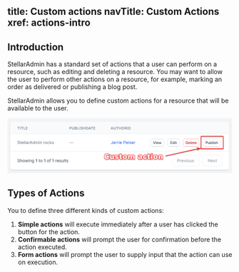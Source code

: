 title: Custom actions
navTitle: Custom Actions
xref: actions-intro
---

## Introduction

StellarAdmin has a standard set of actions that a user can perform on a resource, such as editing and deleting a resource. You may want to allow the user to perform other actions on a resource, for example, marking an order as delivered or publishing a blog post.

StellarAdmin allows you to define custom actions for a resource that will be available to the user.

![Actions in the resource index view](images/custom-action-button.png)

## Types of Actions

You to define three different kinds of custom actions:

1. **Simple actions** will execute immediately after a user has clicked the button for the action.
2. **Confirmable actions** will prompt the user for confirmation before the action executed.
3. **Form actions** will prompt the user to supply input that the action can use on execution.
